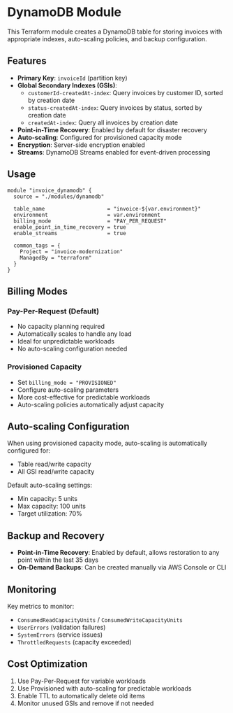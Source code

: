 # DynamoDB Module

This Terraform module creates a DynamoDB table for storing invoices with appropriate indexes, auto-scaling policies, and backup configuration.

## Features

- **Primary Key**: `invoiceId` (partition key)
- **Global Secondary Indexes (GSIs)**:
  - `customerId-createdAt-index`: Query invoices by customer ID, sorted by creation date
  - `status-createdAt-index`: Query invoices by status, sorted by creation date
  - `createdAt-index`: Query all invoices by creation date
- **Point-in-Time Recovery**: Enabled by default for disaster recovery
- **Auto-scaling**: Configured for provisioned capacity mode
- **Encryption**: Server-side encryption enabled
- **Streams**: DynamoDB Streams enabled for event-driven processing

## Usage

```hcl
module "invoice_dynamodb" {
  source = "./modules/dynamodb"

  table_name                    = "invoice-${var.environment}"
  environment                   = var.environment
  billing_mode                  = "PAY_PER_REQUEST"
  enable_point_in_time_recovery = true
  enable_streams                = true

  common_tags = {
    Project = "invoice-modernization"
    ManagedBy = "terraform"
  }
}
```

## Billing Modes

### Pay-Per-Request (Default)
- No capacity planning required
- Automatically scales to handle any load
- Ideal for unpredictable workloads
- No auto-scaling configuration needed

### Provisioned Capacity
- Set `billing_mode = "PROVISIONED"`
- Configure auto-scaling parameters
- More cost-effective for predictable workloads
- Auto-scaling policies automatically adjust capacity

## Auto-scaling Configuration

When using provisioned capacity mode, auto-scaling is automatically configured for:
- Table read/write capacity
- All GSI read/write capacity

Default auto-scaling settings:
- Min capacity: 5 units
- Max capacity: 100 units
- Target utilization: 70%

## Backup and Recovery

- **Point-in-Time Recovery**: Enabled by default, allows restoration to any point within the last 35 days
- **On-Demand Backups**: Can be created manually via AWS Console or CLI

## Monitoring

Key metrics to monitor:
- `ConsumedReadCapacityUnits` / `ConsumedWriteCapacityUnits`
- `UserErrors` (validation failures)
- `SystemErrors` (service issues)
- `ThrottledRequests` (capacity exceeded)

## Cost Optimization

1. Use Pay-Per-Request for variable workloads
2. Use Provisioned with auto-scaling for predictable workloads
3. Enable TTL to automatically delete old items
4. Monitor unused GSIs and remove if not needed